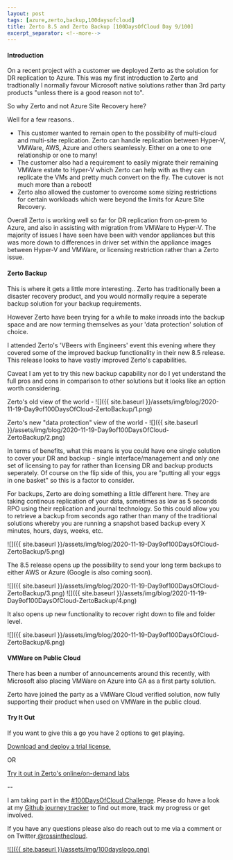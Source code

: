 ```yaml
---
layout: post
tags: [azure,zerto,backup,100daysofcloud]
title: Zerto 8.5 and Zerto Backup [100DaysOfCloud Day 9/100] 
excerpt_separator: <!--more-->
---
```

#### Introduction 
On a recent project with a customer we deployed Zerto as the solution for DR replication to Azure. This was my first introduction to Zerto and tradtionally I normally favour Microsoft native solutions rather than 3rd party products "unless there is a good reason not to".

So why Zerto and not Azure Site Recovery here?

Well for a few reasons..  
- This customer wanted to remain open to the possibility of multi-cloud and multi-site replication. Zerto can handle replication between Hyper-V, VMWare, AWS, Azure and others seamlessly. Either on a one to one relationship or one to many! 
- The customer also had a requirement to easily migrate their remaining VMWare estate to Hyper-V which Zerto can help with as they can replicate the VMs and pretty much convert on the fly. The cutover is not much more than a reboot!
- Zerto also allowed the customer to overcome some sizing restrictions for certain workloads which were beyond the limits for Azure Site Recovery.

Overall Zerto is working well so far for DR replication from on-prem to Azure, and also in assisting with migration from VMWare to Hyper-V. The majority of issues I have seen have been with vendor appliances but this was more down to differences in driver set within the appliance images between Hyper-V and VMWare, or licensing restriction rather than a Zerto issue.

#### Zerto Backup 
This is where it gets a little more interesting.. Zerto has traditionally been a disaster recovery product, and you would normally require a seperate backup solution for your backup requirements. 

However Zerto have been trying for a while to make inroads into the backup space and are now terming themselves as your 'data protection' solution of choice.

I attended Zerto's 'VBeers with Engineers' event this evening where they covered some of the improved backup functionality in their new 8.5 release. This release looks to have vastly improved Zerto's capabilities.

Caveat I am yet to try this new backup capability nor do I yet understand the full pros and cons in comparison to other solutions but it looks like an option worth considering.

Zerto's old view of the world - 
![]({{ site.baseurl }}/assets/img/blog/2020-11-19-Day9of100DaysOfCloud-ZertoBackup/1.png)

Zerto's new "data protection" view of the world -
![]({{ site.baseurl }}/assets/img/blog/2020-11-19-Day9of100DaysOfCloud-ZertoBackup/2.png)

In terms of benefits, what this means is you could have one single solution to cover your DR and backup - single interface/management and only one set of licensing to pay for rather than licensing DR and backup products seperately. Of course on the flip side of this, you are "putting all your eggs in one basket" so this is a factor to consider.

For backups, Zerto are doing something a little different here. They are taking continous replication of your data, sometimes as low as 5 seconds RPO using their replication and journal technology. So this could allow you to retrieve a backup from seconds ago rather than many of the traditional solutions whereby you are running a snapshot based backup every X minutes, hours, days, weeks, etc.

![]({{ site.baseurl }}/assets/img/blog/2020-11-19-Day9of100DaysOfCloud-ZertoBackup/5.png)

The 8.5 release opens up the possibility to send your long term backups to either AWS or Azure (Google is also coming soon).

![]({{ site.baseurl }}/assets/img/blog/2020-11-19-Day9of100DaysOfCloud-ZertoBackup/3.png)
![]({{ site.baseurl }}/assets/img/blog/2020-11-19-Day9of100DaysOfCloud-ZertoBackup/4.png)

It also opens up new functionality to recover right down to file and folder level.

![]({{ site.baseurl }}/assets/img/blog/2020-11-19-Day9of100DaysOfCloud-ZertoBackup/6.png)

#### VMWare on Public Cloud

There has been a number of announcements around this recently, with Microsoft also placing VMWare on Azure into GA as a first party solution. 

Zerto have joined the party as a VMWare Cloud verified solution, now fully supporting their product when used on VMWare in the public cloud. 


#### Try It Out

If you want to give this a go you have 2 options to get playing.

<a href="https://www.zerto.com/page/free-trial-zerto/" target="_blank">Download and deploy a trial license.</a>

OR

<a href="https://www.zerto.com/page/free-on-demand-labs/" target="_blank">Try it out in Zerto's online/on-demand labs </a>


--

I am taking part in the <a href="https://100daysofcloud.com/" target="_blank">#100DaysOfCloud Challenge</a>. Please do have a look at my <a href="https://github.com/rossinthecloud/100DaysOfCloud" target="_blank">Github journey tracker</a> to find out more, track my progress or get involved.

If you have any questions please also do reach out to me via a comment or on Twitter<a href="https://www.twitter.com/rossinthecloud" target="_blank"> @rossinthecloud</a>.

<a href="https://github.com/rossinthecloud/100DaysOfCloud" target="_blank">![]({{ site.baseurl }}/assets/img/100dayslogo.png)</a>


